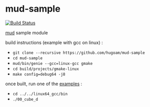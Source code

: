# mud-sample

[![Build Status](https://travis-ci.org/hugoam/mud-sample.svg?branch=master)](https://travis-ci.org/hugoam/mud-sample)

[mud](https://github.com/hugoam/mud) sample module

build instructions (example with gcc on linux) :  
- `git clone --recursive https://github.com/hugoam/mud-sample`
- `cd mud-sample`
- `mud/bin/genie --gcc=linux-gcc gmake`
- `cd build/projects/gmake-linux`
- `make config=debug64 -j8`

once built, run one of the [examples](https://github.com/hugoam/mud/tree/master/example/) :
- `cd ../../linux64_gcc/bin`
- `./00_cube_d`
